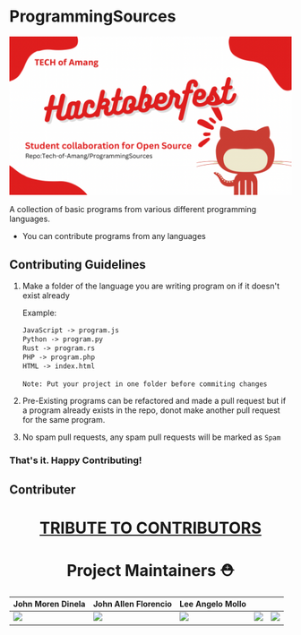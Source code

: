 # ProgrammingSources

<!-- image tag for thumbnail -->
<img src="asset/Header.png">

A collection of basic programs from various different programming languages.

- You can contribute programs from any languages

## Contributing Guidelines

1.  Make a folder of the language you are writing program on if it doesn't exist already

    Example:

    ```
    JavaScript -> program.js
    Python -> program.py
    Rust -> program.rs
    PHP -> program.php
    HTML -> index.html
    
    Note: Put your project in one folder before commiting changes
    ```

2.  Pre-Existing programs can be refactored and made a pull request but if a program already exists in the repo, donot make another pull request for the same program.
3.  No spam pull requests, any spam pull requests will be marked as `Spam`



### That's it. Happy Contributing!

## Contributer

<h1 align="center">
<a href= "https://INFOTECHSquad.github.io/Hacktoberfest2022/tributeforcontributer.html">TRIBUTE TO CONTRIBUTORS</a>
</div>

<h1 align="center">Project Maintainers ⛑️</h1>

<div align="center">

| John Moren Dinela                                                    | John Allen Florencio                                              | Lee Angelo Mollo                                                |                                             |                                                     |
| ------------------------------------------------------------------ | -------------------------------------------------------- | -------------------------------------------------------------- | ------------------------------------------------------------ | ------------------------------------------------------------------ |
| <img width="250px" src="https://avatars.githubusercontent.com/u/64911590?s=96&v=4"> | <img width="250px" src="https://avatars.githubusercontent.com/u/74499662?v=4"> | <img width="250px" src="https://avatars.githubusercontent.com/u/86811646?v=4"> | <img width="250px" src="https://github.com/morencloud.png"> | <img width="250px" src="https://github.com/rohan-kulk-25.png"> |

</div>


